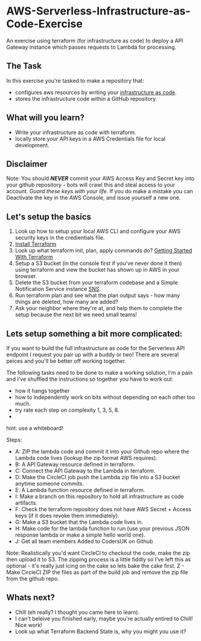 # AWS-Serverless-Infrastructure-as-Code-Exercise
An exercise using terraform (for infrastructure as code) to deploy a API Gateway instance which passes requests to Lambda for processing.

## The Task
In this exercise you're tasked to make a repository that:
- configures aws resources by writing your [infrastructure as code](https://martinfowler.com/bliki/InfrastructureAsCode.html).
- stores the infrastructure code within a GitHub repository.

## What will you learn?
- Write your infrastructure as code with terraform.
- locally store your API keys in a AWS Credentials file for local development.

## Disclaimer
Note: You should ***NEVER*** commit your AWS Access Key and Secret key into your github repository - bots will crawl this and steal access to your account. _Guard these keys with your life._ If you do make a mistake you can Deactivate the key in the AWS Console, and issue yourself a new one.

## Let's setup the basics
1) Look up how to setup your local AWS CLI and configure your AWS security keys in the credientials file.
2) [Install Terraform](https://learn.hashicorp.com/terraform/getting-started/install.html)
3) Look up what terraform init, plan, apply commands do? [Getting Started With Terraform](https://learn.hashicorp.com/terraform/getting-started/build.html)
4) Setup a S3 bucket (in the console first if you've never done it then) using terraform and view the bucket has shown up in AWS in your browser.
5) Delete the S3 bucket from your terraform codebase and a Simple Notification Service instance [SNS](https://aws.amazon.com/sns/). 
6) Run terraform plan and see what the plan output says - how many things are deleted, how many are added?
7) Ask your neighbor where they're at, and help them to complete the setup because the next bit we need small teams!

## Lets setup something a bit more complicated:
If you want to build the full infrastructure as code for the Serverless API endpoint I request you pair up with a buddy or two! There are several peices and you'll be better off working together. 

The following tasks need to be done to make a working solution, I'm a pain and I've shuffled the instructions so together you have to work out:
- how it hangs together
- how to independently work on bits without depending on each other too much.
- try rate each step on complexity 1, 3, 5, 8. 
- 
hint: use a whiteboard!

Steps:
 - A: ZIP the lambda code and commit it into your Github repo where the Lambda code lives (lookup the zip format AWS requires).
 - B: A API Gateway resource defined in terraform.
 - C: Connect the API Gateway to the Lambda in terraform.
 - D: Make the CircleCI job push the Lambda zip file into a S3 bucket anytime someone commits.
 - E: A Lambda function resource defined in terraform.
 - I: Make a branch on this repository to hold all infrastructure as code artifacts.
 - F: Check the terraform repository does not have AWS Secret + Access keys (if it does revoke them immediately).
 - G: Make a S3 bucket that the Lambda code lives in.
 - H: Make code for the lambda function to run (use your previous JSON response lambda or make a simple hello world one).
 - J: Get all team members Added to CodersUK on Github

Note: Realistically you'd want CircleCI to checkout the code, make the zip then upload it to S3. The zipping process is a little fiddly so I've left this as optional - it's really just icing on the cake so lets bake the cake first.
Z - Make CircleCI ZIP the files as part of the build job and remove the zip file from the github repo.

## Whats next?
- Chill (eh really? I thought you came here to learn).
- I can't beleive you finished early, maybe you're actually entired to Chill! Nice work!
- Look up what Terraform Backend State is, why you might you use it?
